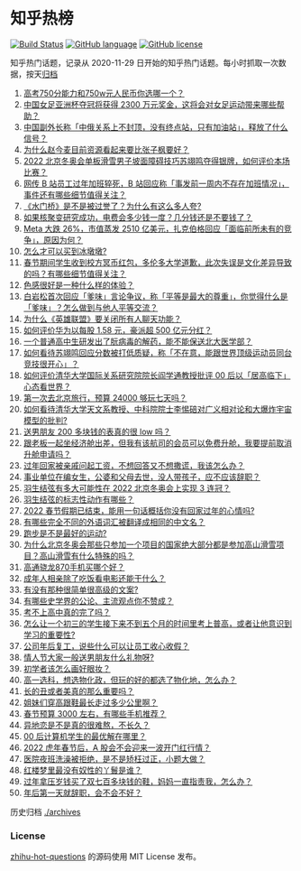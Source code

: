 # 知乎热榜
[![Build Status](https://github.com/ToWeLong/zhihu-hot-questions/workflows/CI/badge.svg)](https://github.com/ToWeLong/zhihu-hot-questions/actions)
[![GitHub language](https://img.shields.io/badge/language-golang-orange.svg)](https://golang.org/)
[![GitHub license](https://img.shields.io/github/license/ToWeLong/zhihu-hot-questions)](https://github.com/ToWeLong/zhihu-hot-questions/blob/main/LICENSE)

知乎热门话题，记录从 2020-11-29 日开始的知乎热门话题。每小时抓取一次数据，按天[归档](./archives)

<!-- BEGIN -->

1. [高考750分能力和750w元人民币你选哪一个？](https://www.zhihu.com/question/435438184)
1. [中国女足亚洲杯夺冠将获得 2300 万元奖金，这将会对女足运动带来哪些帮助？](https://www.zhihu.com/question/515081138)
1. [中国副外长称「中俄关系上不封顶，没有终点站，只有加油站」，释放了什么信号？](https://www.zhihu.com/question/514901998)
1. [为什么赵今麦目前资源看起来要比张子枫要好？](https://www.zhihu.com/question/416545599)
1. [2022 北京冬奥会单板滑雪男子坡面障碍技巧苏翊鸣夺得银牌，如何评价本场比赛？](https://www.zhihu.com/question/515162903)
1. [网传 B 站员工过年加班猝死，B 站回应称「事发前一周内不存在加班情况」，事件还有哪些细节值得关注？](https://www.zhihu.com/question/515158149)
1. [《水门桥》是不是被过誉了？为什么有这么多人夸?](https://www.zhihu.com/question/514510829)
1. [如果核聚变研究成功，电费会多少钱一度？几分钱还是不要钱了？](https://www.zhihu.com/question/514475583)
1. [Meta 大跌 26%，市值蒸发 2510 亿美元，扎克伯格回应「面临前所未有的竞争」，原因为何？](https://www.zhihu.com/question/514699514)
1. [怎么才可以买到冰墩墩?](https://www.zhihu.com/question/514604507)
1. [春节期间学生收到校方冥币红包，多伦多大学道歉，此次失误是文化差异导致的吗？有哪些细节值得关注？](https://www.zhihu.com/question/515144569)
1. [色感很好是一种什么样的体验？](https://www.zhihu.com/question/62347737)
1. [白岩松首次回应「爹味」言论争议，称「平等是最大的尊重」，你觉得什么是「爹味」？怎么做到与他人平等交流？](https://www.zhihu.com/question/510223842)
1. [为什么《英雄联盟》要关闭所有人聊天功能？](https://www.zhihu.com/question/513746870)
1. [如何评价华为以每股 1.58 元，豪派超 500 亿元分红？](https://www.zhihu.com/question/515155504)
1. [一个普通高中生研发出了朊病毒的解药，能不能保送北大医学部？](https://www.zhihu.com/question/514835531)
1. [如何看待苏翊鸣回应分数被打低质疑，称「不在意，能跟世界顶级运动员同台竞技很开心」？](https://www.zhihu.com/question/515173467)
1. [如何评价清华大学国际关系研究院院长阎学通教授批评 00 后以「居高临下」心态看世界？](https://www.zhihu.com/question/513049793)
1. [第一次去北京旅行，预算 24000 够玩七天吗？](https://www.zhihu.com/question/510336051)
1. [如何看待清华大学天文系教授、中科院院士李惕碚对广义相对论和大爆炸宇宙模型的批判?](https://www.zhihu.com/question/514832284)
1. [送男朋友 200 多块钱的表真的很 low 吗？](https://www.zhihu.com/question/514247907)
1. [跟老板一起坐经济舱出差，但我有该航司的会员可以免费升舱，我要提前取消升舱申请吗？](https://www.zhihu.com/question/514680174)
1. [过年回家被亲戚问起工资，不想回答又不想撒谎，我该怎么办？](https://www.zhihu.com/question/512738569)
1. [事业单位在编女生，公婆和父母去世，没人带孩子，应不应该辞职？](https://www.zhihu.com/question/514725117)
1. [羽生结弦有多大可能性在 2022 北京冬奥会上实现 3 连冠？](https://www.zhihu.com/question/267354355)
1. [羽生结弦的标志性动作有哪些？](https://www.zhihu.com/question/271116712)
1. [2022 春节假期已结束，能用一句话概括你没有回家过年的心情吗?](https://www.zhihu.com/question/511417223)
1. [有哪些完全不同的外语词汇被翻译成相同的中文名？](https://www.zhihu.com/question/374433416)
1. [跑步是不是最好的运动?](https://www.zhihu.com/question/514852510)
1. [为什么北京冬奥会那些只参加一个项目的国家绝大部分都是参加高山滑雪项目？高山滑雪有什么特殊的吗？](https://www.zhihu.com/question/514758474)
1. [高通骁龙870手机买哪个好？](https://www.zhihu.com/question/459879383)
1. [成年人相亲除了吃饭看电影还能干什么？](https://www.zhihu.com/question/489057979)
1. [有没有那种很简单很高级的文案?](https://www.zhihu.com/question/501243639)
1. [有哪些史学界的公论、主流观点你不赞成？](https://www.zhihu.com/question/511443316)
1. [考不上高中真的完了吗？](https://www.zhihu.com/question/514979845)
1. [怎么让一个初三的学生接下来不到五个月的时间里考上普高，或者让他意识到学习的重要性?](https://www.zhihu.com/question/514286040)
1. [公司年后复工，说些什么可以让员工收心收假？](https://www.zhihu.com/question/512739601)
1. [情人节大家一般送男朋友什么礼物呀?](https://www.zhihu.com/question/510292048)
1. [初学者该怎么画好眼妆？](https://www.zhihu.com/question/24307323)
1. [高一选科，想选物化政，但玩的好的都选了物化地，怎么办？](https://www.zhihu.com/question/515066296)
1. [长的丑或者美真的那么重要吗？](https://www.zhihu.com/question/515091596)
1. [姐妹们穿高跟鞋最长走过多少公里啊？](https://www.zhihu.com/question/511069948)
1. [春节预算 3000 左右，有哪些手机推荐？](https://www.zhihu.com/question/507873881)
1. [异地恋是不是真的很难熬，不长久？](https://www.zhihu.com/question/511098820)
1. [00 后计算机学生的最优解在哪里？](https://www.zhihu.com/question/509588859)
1. [2022 虎年春节后，A 股会不会迎来一波开门红行情？](https://www.zhihu.com/question/513881794)
1. [医院夜班洗澡被拒绝，是不是矫枉过正，小题大做？](https://www.zhihu.com/question/514151678)
1. [红楼梦里最没有奴性的丫鬟是谁？](https://www.zhihu.com/question/514005910)
1. [过年拿压岁钱买了双七百多块钱的鞋，妈妈一直指责我，怎么办？](https://www.zhihu.com/question/514739706)
1. [年后第一天就辞职，会不会不好？](https://www.zhihu.com/question/514734209)

<!-- END -->

历史归档 [./archives](./archives)


### License
[zhihu-hot-questions](https://github.com/towelong/zhihu-hot-questions) 的源码使用 MIT License 发布。